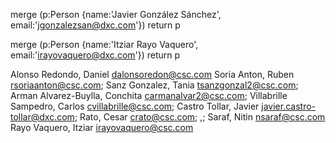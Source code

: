 


merge (p:Person {name:'Javier González Sánchez', email:'jgonzalezsan@dxc.com'})
return p

merge (p:Person {name:'Itziar Rayo Vaquero', email:'irayovaquero@dxc.com'})
return p






 Alonso Redondo, Daniel <dalonsoredon@csc.com>
Soria Anton, Ruben <rsoriaanton@csc.com>; 
Sanz Gonzalez, Tania <tsanzgonzal2@csc.com>; 
Arman Alvarez-Buylla, Conchita <carmanalvar2@csc.com>; 
Villabrille Sampedro, Carlos <cvillabrille@csc.com>; 
Castro Tollar, Javier <javier.castro-tollar@dxc.com>; 
Rato, Cesar <crato@csc.com>; ,; 
Saraf, Nitin <nsaraf@csc.com>
Rayo Vaquero, Itziar <irayovaquero@csc.com>
